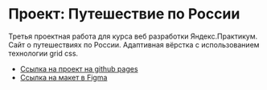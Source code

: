 # Проект: Путешествие по России

Третья проектная работа для курса веб разработки Яндекс.Практикум.  
Сайт о путешествиях по России. Адаптивная вёрстка с использованием технологии grid css.  

* [Ссылка на проект на github pages](https://dem000n.github.io/russian-travel/)  
* [Ссылка на макет в Figma](https://www.figma.com/file/5S2WSbEFL6awjVWJ0NWL8Q/Sprint-3_-Russia-_-desktop-mobile?node-id=28503%3A0)  

